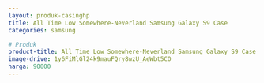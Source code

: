 ```yaml
---
layout: produk-casinghp
title: All Time Low Somewhere-Neverland Samsung Galaxy S9 Case
categories: samsung

# Produk
product-title: All Time Low Somewhere-Neverland Samsung Galaxy S9 Case
image-drive: 1y6FiMlGl24k9mauFQry8wzU_AeWbt5CO
harga: 90000
---
```

